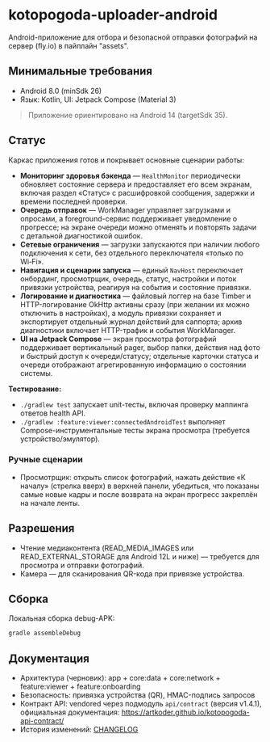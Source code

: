 # kotopogoda-uploader-android

Android-приложение для отбора и безопасной отправки фотографий на сервер (fly.io) в пайплайн "assets".

## Минимальные требования
- Android 8.0 (minSdk 26)
- Язык: Kotlin, UI: Jetpack Compose (Material 3)

> Приложение ориентировано на Android 14 (targetSdk 35).

## Статус
Каркас приложения готов и покрывает основные сценарии работы:

- **Мониторинг здоровья бэкенда** — `HealthMonitor` периодически обновляет состояние сервера и предоставляет его всем экранам, включая раздел «Статус» с расшифровкой сообщения, задержки и времени последней проверки.
- **Очередь отправок** — WorkManager управляет загрузками и опросами, а foreground-сервис поддерживает уведомление о прогрессе; на экране очереди можно отменять и повторять задачи с детальной диагностикой ошибок.
- **Сетевые ограничения** — загрузки запускаются при наличии любого подключения к сети, без отдельного переключателя «только по Wi‑Fi».
- **Навигация и сценарии запуска** — единый `NavHost` переключает онбординг, просмотрщик, очередь, статус, настройки и поток привязки устройства, реагируя на события и состояние привязки.
- **Логирование и диагностика** — файловый логгер на базе Timber и HTTP-логирование OkHttp активны сразу (при желании их можно отключить в настройках), а модуль привязки сохраняет и экспортирует отдельный журнал действий для саппорта; архив диагностики включает HTTP-трафик и события WorkManager.
- **UI на Jetpack Compose** — экран просмотра фотографий поддерживает вертикальный pager, выбор папки, действия над фото и быстрый доступ к очереди/статусу; отдельные карточки статуса и очереди отображают агрегированную информацию о состоянии системы.

**Тестирование:**

- `./gradlew test` запускает unit-тесты, включая проверку маппинга ответов health API.
- `./gradlew :feature:viewer:connectedAndroidTest` выполняет Compose-инструментальные тесты экрана просмотра (требуется устройство/эмулятор).

### Ручные сценарии

- Просмотрщик: открыть список фотографий, нажать действие «К началу» (стрелка вверх) в верхней панели, убедиться, что показаны самые новые кадры и после возврата на экран прогресс закреплён на начале ленты.

## Разрешения
- Чтение медиаконтента (READ_MEDIA_IMAGES или READ_EXTERNAL_STORAGE для Android 12L и ниже) — требуется для просмотра и отправки фотографий.
- Камера — для сканирования QR-кода при привязке устройства.

## Сборка
Локальная сборка debug-APK:

```sh
gradle assembleDebug
```

## Документация
- Архитектура (черновик): app + core:data + core:network + feature:viewer + feature:onboarding
- Безопасность: привязка устройства (QR), HMAC-подпись запросов
- Контракт API: vendored через подмодуль `api/contract` (версия v1.4.1), официальная документация: https://artkoder.github.io/kotopogoda-api-contract/
- История изменений: [CHANGELOG](CHANGELOG.md)
